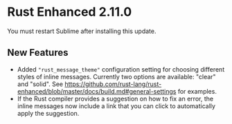# Rust Enhanced 2.11.0

You must restart Sublime after installing this update.

## New Features
- Added `"rust_message_theme"` configuration setting for choosing different
  styles of inline messages.  Currently two options are available: "clear" and
  "solid".  See
  https://github.com/rust-lang/rust-enhanced/blob/master/docs/build.md#general-settings
  for examples.
- If the Rust compiler provides a suggestion on how to fix an error, the
  inline messages now include a link that you can click to automatically apply
  the suggestion.
